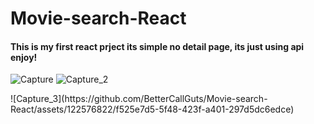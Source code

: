 # Movie-search-React
#### This is my first react prject its simple no detail page, its just using api enjoy!


![Capture](https://github.com/BetterCallGuts/Movie-search-React/assets/122576822/3d39dbc7-f884-418d-b22a-931446fe5600)
![Capture_2](https://github.com/BetterCallGuts/Movie-search-React/assets/122576822/b303eca3-34c8-4206-8e96-1e37f067efff)
<div style="display:flex;justify-content:center;align-items:center;width:100%;">   
  ![Capture_3](https://github.com/BetterCallGuts/Movie-search-React/assets/122576822/f525e7d5-5f48-423f-a401-297d5dc6edce) 

  
</div>
